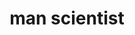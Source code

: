 ---
layout: smileys&emotion
title: man scientist
emoji: man_scientist
permalink: 👨‍🔬.html
image: assets/img/3moji/man_scientist.png
---